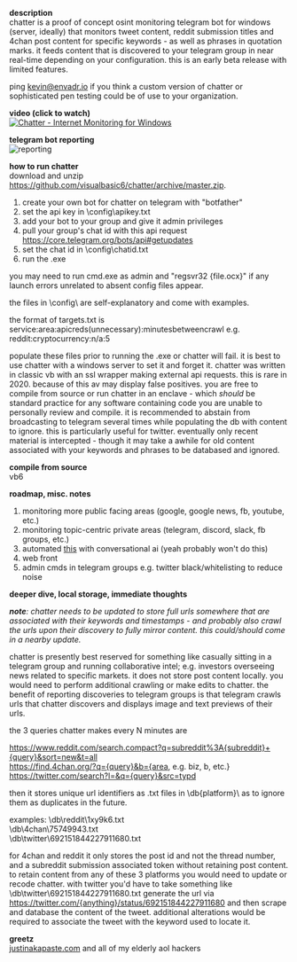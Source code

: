 **description**<br/>
chatter is a proof of concept osint monitoring telegram bot for windows (server, ideally) that monitors tweet content, reddit submission titles and 4chan post content for specific keywords - as well as phrases in quotation marks. it feeds content that is discovered to your telegram group in near real-time depending on your configuration. this is an early beta release with limited features.

ping kevin@envadr.io if you think a custom version of chatter or sophisticated pen testing could be of use to your organization.

**video (click to watch)**<br/>
[![Chatter - Internet Monitoring for Windows](https://i.imgur.com/1jrvZo0.png)](https://www.youtube.com/watch?v=zhQ8ztWAmlk "Chatter - Internet Monitoring for Windows")

**telegram bot reporting**<br/>
![reporting](https://i.imgur.com/3uRhvnx.png)

**how to run chatter**<br/>
download and unzip https://github.com/visualbasic6/chatter/archive/master.zip.

1. create your own bot for chatter on telegram with "botfather"<br/>
2. set the api key in \config\apikey.txt<br/>
3. add your bot to your group and give it admin privileges<br/>
3. pull your group's chat id with this api request https://core.telegram.org/bots/api#getupdates<br/>
4. set the chat id in \config\chatid.txt<br/>
5. run the .exe<br/>

you may need to run cmd.exe as admin and "regsvr32 {file.ocx}" if any launch errors unrelated to absent config files appear. 

the files in \config\ are self-explanatory and come with examples.

the format of targets.txt is
service:area:apicreds(unnecessary):minutesbetweencrawl
e.g. reddit:cryptocurrency:n/a:5

populate these files prior to running the .exe or chatter will fail. it is best to use chatter with a windows server to set it and forget it. chatter was written in classic vb with an ssl wrapper making external api requests. this is rare in 2020. because of this av may display false positives. you are free to compile from source or run chatter in an enclave - which *should* be standard practice for any software containing code you are unable to personally review and compile. it is recommended to abstain from broadcasting to telegram several times while populating the db with content to ignore. this is particularly useful for twitter. eventually only recent material is intercepted - though it may take a awhile for old content associated with your keywords and phrases to be databased and ignored.

**compile from source**<br/>
vb6

**roadmap, misc. notes**<br/>
1. monitoring more public facing areas (google, google news, fb, youtube, etc.)
2. monitoring topic-centric private areas (telegram, discord, slack, fb groups, etc.)
3. automated [this](https://pastebin.com/raw/irj4Fyd5) with conversational ai (yeah probably won't do this)
4. web front
5. admin cmds in telegram groups e.g. twitter black/whitelisting to reduce noise

**deeper dive, local storage, immediate thoughts**<br/>

<i><b>note</b>: chatter needs to be updated to store full urls somewhere that are associated with their keywords and timestamps - and probably also crawl the urls upon their discovery to fully mirror content. this could/should come in a nearby update.</i>

chatter is presently best reserved for something like casually sitting in a telegram group and running collaborative intel; e.g. investors overseeing news related to specific markets. it does not store post content locally. you would need to perform additional crawling or make edits to chatter. the benefit of reporting discoveries to telegram groups is that telegram crawls urls that chatter discovers and displays image and text previews of their urls.

the 3 queries chatter makes every N minutes are

https://www.reddit.com/search.compact?q=subreddit%3A{subreddit}+{query}&sort=new&t=all<br/>
https://find.4chan.org/?q={query}&b={area, e.g. biz, b, etc.}<br/>
https://twitter.com/search?l=&q={query}&src=typd<br/>

then it stores unique url identifiers as .txt files in \db\{platform}\ as to ignore them as duplicates in the future.

examples:
\db\reddit\1xy9k6.txt<br/>
\db\4chan\75749943.txt<br/>
\db\twitter\692151844227911680.txt<br/>

for 4chan and reddit it only stores the post id and not the thread number, and a subreddit submission associated token without retaining post content. to retain content from any of these 3 platforms you would need to update or recode chatter. with twitter you'd have to take something like \db\twitter\692151844227911680.txt generate the url via https://twitter.com/{anything}/status/692151844227911680 and then scrape and database the content of the tweet. additional alterations would be required to associate the tweet with the keyword used to locate it.

**greetz**<br/>
[justinakapaste.com](https://justinakapaste.com) and all of my elderly aol hackers
